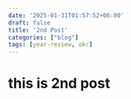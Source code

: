 ```yaml
---
date: '2025-01-31T01:57:52+06:00'
draft: false
title: '2nd Post'
categories: ["blog"]
tags: [year-review, okr] 
---
```

# this is 2nd post